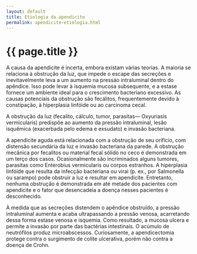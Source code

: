 ```yaml
---
layout: default
title: Etiologia da apendicite
permalink: apendicite-etiologia.html
---
```


# {{ page.title }}

A causa da apendicite é incerta, embora existam várias teorias. A maioria se relaciona à obstrução da luz, que impede o escape das secreções e inevitavelmente leva a um aumento na pressáo intraluminal dentro do apêndice. Isso pode levar à isquemia mucosa subsequente, e a estase fornece um ambiente ideal para o crescimento bacteriano excessivo. As causas potenciais da obstrução são fecálitos, frequentemente devido à constipação, à hiperplasia linfóide ou ao carcinoma cecal.

A obstrução da luz (fecalito, cálculo, tumor, parasitas— Oxyuriasis vermicularis) predispõe ao aumento da pressão intraluminal, lesão isquêmica (exacerbada pelo edema e exsudato) e invasão bacteriana.

A apendicite aguda está relacionada com a obstrução de seu orifício, com distensão secundária da luz e invasão bacteriana da parede. A obstrução mecânica por fecalitos ou material fecal sólido no ceco é demonstrada em um terço dos casos. Ocasionalmente são incriminados alguns tumores, parasitas como Enterobius vermicularis ou corpos estranhos. A hiperplasia linfóide que resulta da infecção bacteriana ou virai (p. ex., por Salmonella ou sarampo) pode obstruir a luz e resultar em apendicite. Entretanto, nenhuma obstrução é demonstrada em até metade dos pacientes com apendicite e o fator que desencadeia a doença nesses pacientes é desconhecido.

À medida que as secreções distendem o apêndice obstruído, a pressão intraluminal aumenta e acaba ultrapassando a pressão venosa, acarretando dessa forma estase venosa e isquemia. Como resultado, a mucosa ulcera e permite a invasão por parte das bactérias intestinais. O acúmulo de neutrófilos produz microabscessos. Curiosamente, a apendicectomia protege contra o surgimento de colite ulcerativa, porém não contra a doença de Crohn.
